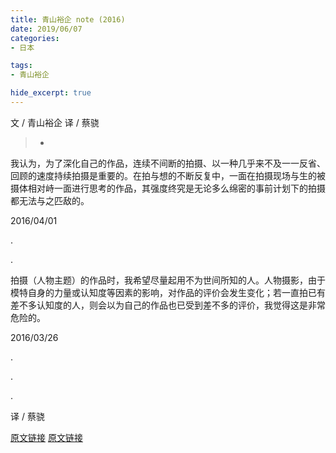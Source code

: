 ```yaml
---
title: 青山裕企 note (2016)
date: 2019/06/07
categories:
- 日本

tags:
- 青山裕企

hide_excerpt: true
---
```


文 / 青山裕企
译 / 蔡骁

> -



<!--more-->

我认为，为了深化自己的作品，连续不间断的拍摄、以一种几乎来不及一一反省、回顾的速度持续拍摄是重要的。在拍与想的不断反复中，一面在拍摄现场与生的被摄体相对峙一面进行思考的作品，其强度终究是无论多么绵密的事前计划下的拍摄都无法与之匹敌的。

2016/04/01


.

.



拍摄（人物主题）的作品时，我希望尽量起用不为世间所知的人。人物摄影，由于模特自身的力量或认知度等因素的影响，对作品的评价会发生变化；若一直拍已有差不多认知度的人，则会以为自己的作品也已受到差不多的评价，我觉得这是非常危险的。

2016/03/26


.

.

.

译 / 蔡骁

[原文链接](https://note.mu/yukiao/n/n1b0ac79286b1)
[原文链接](https://note.mu/yukiao/n/n1c18b19ed4d4 )